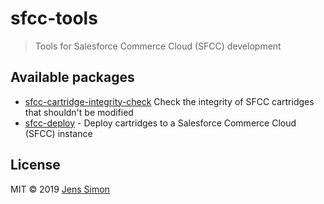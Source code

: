 # sfcc-tools

> Tools for Salesforce Commerce Cloud (SFCC) development

## Available packages

- [sfcc-cartridge-integrity-check](package/sfcc-cartridge-integrity-check) Check the integrity of SFCC cartridges that shouldn't be modified
- [sfcc-deploy](packages/sfcc-deploy) - Deploy cartridges to a Salesforce Commerce Cloud (SFCC) instance

## License

MIT © 2019 [Jens Simon](https://github.com/jenssimon)
